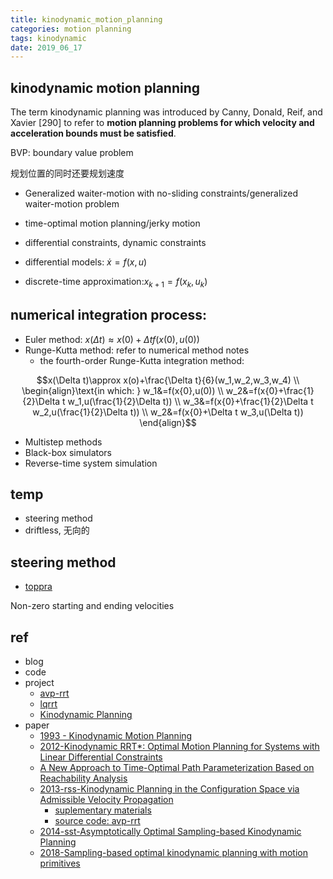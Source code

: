 ```yaml
---
title: kinodynamic_motion_planning
categories: motion planning
tags: kinodynamic
date: 2019_06_17
---
```




## kinodynamic motion planning

The term kinodynamic planning was introduced by Canny, Donald, Reif, and Xavier [290] to refer to **motion planning problems for which velocity and acceleration bounds must be satisfied**.

BVP: boundary value problem

规划位置的同时还要规划速度

- Generalized waiter-motion with no-sliding constraints/generalized waiter-motion problem

- time-optimal motion planning/jerky motion

- differential constraints, dynamic constraints

- differential models: $\dot{x}=f(x,u)$
- discrete-time approximation:$x_{k+1}=f(x_k,u_k)$

## numerical integration process:
- Euler method: $x(\Delta t)\approx x(0)+\Delta tf(x(0),u(0))$
- Runge-Kutta method: refer to numerical method notes
    - the fourth-order Runge-Kutta integration method:

$$x(\Delta t)\approx x(o)+\frac{\Delta t}{6}(w_1,w_2,w_3,w_4)   \\
\begin{align}\text{in which: } w_1&=f(x{0},u(0)) \\
               w_2&=f(x{0}+\frac{1}{2}\Delta t w_1,u(\frac{1}{2}\Delta t))  \\
               w_3&=f(x{0}+\frac{1}{2}\Delta t w_2,u(\frac{1}{2}\Delta t))  \\
               w_2&=f(x{0}+\Delta t w_3,u(\Delta t))
\end{align}$$

- Multistep methods 
- Black-box simulators
- Reverse-time system simulation

## temp

- steering method
- driftless, 无向的

## steering method

- [toppra](https://toppra.readthedocs.io/en/latest/tutorials/tut3_non_zero_velocities.html)

Non-zero starting and ending velocities

## ref

- blog
- code
- project
    - [avp-rrt](https://github.com/stephane-caron/avp-rrt)
    - [lqrrt](https://github.com/jnez71/lqRRT)
    - [Kinodynamic Planning](https://github.com/palliprasanth/Kinodynamic-Planning)
- paper
    - [1993 - Kinodynamic Motion Planning](http://www.cs.duke.edu/~reif/paper/canny/kinodynamic.pdf)
    - [2012-Kinodynamic RRT*: Optimal Motion Planning for Systems with Linear Differential Constraints](https://arxiv.org/abs/1205.5088)
    - [A New Approach to Time-Optimal Path Parameterization Based on Reachability Analysis](https://arxiv.org/abs/1707.07239)
    - [2013-rss-Kinodynamic Planning in the Configuration Space via Admissible Velocity Propagation](http://www.roboticsproceedings.org/rss09/p52.html)
        - [suplementary materials](http://www.programmingvision.com/rosendiankovthesis.pdf)
        - [source code: avp-rrt](https://github.com/stephane-caron/avp-rrt)
    - [2014-sst-Asymptotically Optimal Sampling-based Kinodynamic Planning](https://arxiv.org/abs/1407.2896)
    - [2018-Sampling-based optimal kinodynamic planning with motion primitives](https://arxiv.org/abs/1809.02399)